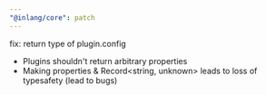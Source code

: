 ```yaml
---
"@inlang/core": patch
---
```


fix: return type of plugin.config

- Plugins shouldn't return arbitrary properties
- Making properties & Record<string, unknown> leads to loss of typesafety (lead to bugs)
